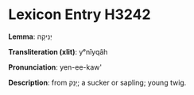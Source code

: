 # Lexicon Entry H3242

**Lemma**: יְנִיקָה

**Transliteration (xlit)**: yᵉnîyqâh

**Pronunciation**: yen-ee-kaw'

**Description**:
from יָנַק; a sucker or sapling; young twig.
